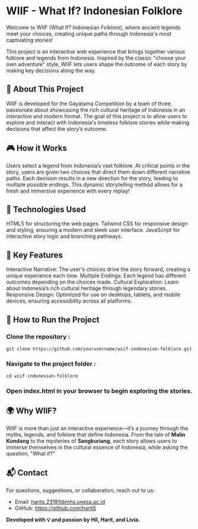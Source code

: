 # WIIF - What If? Indonesian Folklore
Welcome to WIIF (What If? Indonesian Folklore), where ancient legends meet your choices, creating unique paths through Indonesia's most captivating stories!

This project is an interactive web experience that brings together various folklore and legends from Indonesia. Inspired by the classic "choose your own adventure" style, WIIF lets users shape the outcome of each story by making key decisions along the way.

## 🎯 About This Project
WIIF is developed for the Gayatama Competition by a team of three, passionate about showcasing the rich cultural heritage of Indonesia in an interactive and modern format. The goal of this project is to allow users to explore and interact with Indonesia's timeless folklore stories while making decisions that affect the story’s outcome.

## 🎮 How it Works
Users select a legend from Indonesia’s vast folklore.
At critical points in the story, users are given two choices that direct them down different narrative paths.
Each decision results in a new direction for the story, leading to multiple possible endings.
This dynamic storytelling method allows for a fresh and immersive experience with every replay!

## 🔧 Technologies Used
HTML5 for structuring the web pages.
Tailwind CSS for responsive design and styling, ensuring a modern and sleek user interface.
JavaScript for interactive story logic and branching pathways.

## 🌟 Key Features
Interactive Narrative: The user's choices drive the story forward, creating a unique experience each time.
Multiple Endings: Each legend has different outcomes depending on the choices made.
Cultural Exploration: Learn about Indonesia’s rich cultural heritage through legendary stories.
Responsive Design: Optimized for use on desktops, tablets, and mobile devices, ensuring accessibility across all platforms.      

## 📖 How to Run the Project

### Clone the repository :
```git clone https://github.com/yourusername/wiif-indonesian-folklore.git```

### Navigate to the project folder :
```cd wiif-indonesian-folklore```

### Open index.html in your browser to begin exploring the stories.

## 🌍 Why WIIF?
WIIF is more than just an interactive experience—it’s a journey through the myths, legends, and folklore that define Indonesia. From the tale of __Malin Kundang__ to the mysteries of __Sangkuriang__, each story allows users to immerse themselves in the cultural essence of Indonesia, while asking the question, "What if?"

## 📬 Contact
For questions, suggestions, or collaboration, reach out to us:

* Email: harits.23181@mhs.unesa.ac.id
* GitHub: https://github.com/harit5

__Developed with 💡 and passion by Hil, Harit, and Livia.__
